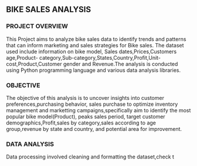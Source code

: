 ## BIKE SALES ANALYSIS

### PROJECT OVERVIEW
This Project aims to analyze bike sales data to identify trends and patterns that can inform marketing and sales strategies for Bike sales. The dataset used include information on bike model, Sales dates,Prices,Customers age,Product- category,Sub-category,States,Country,Profit,Unit-cost,Product,Customer gender and Revenue.The analysis is conducted using Python programming language and various data analysis libraries.

### OBJECTIVE
The objective of this analysis is to uncover insights into customer preferences,purchasing behavior, sales purchase to optimize inventory management and marketting campaigns,specifically aim to identify the most popular bike model(Product), peaks sales period, target customer demographics,Profit,sales by category,sales according to age group,revenue by state and country, and potential area for improvement.

### DATA ANALYSIS
Data processing involved cleaning and formatting the dataset,check t
